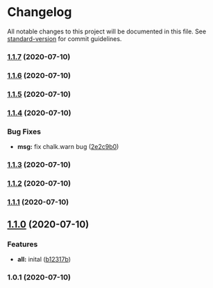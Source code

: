 # Changelog

All notable changes to this project will be documented in this file. See [standard-version](https://github.com/conventional-changelog/standard-version) for commit guidelines.

### [1.1.7](https://github.com/BryanAdamss/generate-file/compare/v1.1.6...v1.1.7) (2020-07-10)

### [1.1.6](https://github.com/BryanAdamss/generate-file/compare/v1.1.5...v1.1.6) (2020-07-10)

### [1.1.5](https://github.com/BryanAdamss/generate-file/compare/v1.1.4...v1.1.5) (2020-07-10)

### [1.1.4](https://github.com/BryanAdamss/generate-file/compare/v1.1.3...v1.1.4) (2020-07-10)


### Bug Fixes

* **msg:** fix chalk.warn bug ([2e2c9b0](https://github.com/BryanAdamss/generate-file/commit/2e2c9b09e1ba382628dbf3480809415aa31f93ea))

### [1.1.3](https://github.com/BryanAdamss/gen-file/compare/v1.1.2...v1.1.3) (2020-07-10)

### [1.1.2](https://github.com/BryanAdamss/gen-file/compare/v1.1.1...v1.1.2) (2020-07-10)

### [1.1.1](https://github.com/BryanAdamss/gen-file/compare/v1.1.0...v1.1.1) (2020-07-10)

## [1.1.0](https://github.com/BryanAdamss/gen-file/compare/v1.0.1...v1.1.0) (2020-07-10)


### Features

* **all:** inital ([b12317b](https://github.com/BryanAdamss/gen-file/commit/b12317b8e89e200bdaafe8635c63d23d42be6981))

### 1.0.1 (2020-07-10)
